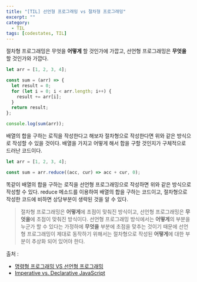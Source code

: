 ```yaml
---
title: "[TIL] 선언형 프로그래밍 vs 절차형 프로그래밍"
excerpt: ""
category:
  - TIL
tags: [codestates, TIL]
---
```


절차형 프로그래밍은 무엇을 **어떻게** 할 것인가에 가깝고, 선언형 프로그래밍은 **무엇을** 할 것인가와 가깝다.

```js
let arr = [1, 2, 3, 4];

const sum = (arr) => {
  let result = 0;
  for (let i = 0; i < arr.length; i++) {
    result += arr[i];
  }
  return result;
};

console.log(sum(arr));
```

배열의 합을 구하는 로직을 작성한다고 해보자 절차형으로 작성한다면 위와 같은 방식으로 작성할 수 있을 것이다. 배열을 가지고 어떻게 해서 합을 구할 것인지가 구체적으로 드러난 코드이다.

```js
let arr = [1, 2, 3, 4];

const sum = arr.reduce((acc, cur) => acc + cur, 0);
```

똑같이 배열의 합을 구하는 로직을 선언형 프로그래밍으로 작성하면 위와 같은 방식으로 작성할 수 있다. reduce 메소드를 이용하여 배열의 합을 구하는 코드이고, 절차형으로 작성한 코드에 비하면 상당부분이 생략된 것을 알 수 있다.

> 절차형 프로그래밍은 **어떻게**에 초점이 맞춰진 방식이고, 선언형 프로그래밍은 **무엇을**에 초점이 맞춰진 방식이다. 선언형 프로그래밍 방식에서는 **어떻게**의 부분을 누군가 할 수 있다는 가정하에 **무엇을** 부분에 초점을 맞추는 것이기 때문에 선언형 프로그래밍이 제대로 동작하기 위해서는 절차형으로 작성된 **어떻게**에 대한 부분이 추상화 되어 있어야 한다.

출처 :

- [명령형 프로그래밍 VS 선언형 프로그래밍](https://boxfoxs.tistory.com/430)
- [Imperative vs. Declarative JavaScript](https://dzone.com/articles/imperative-vs-declarative-javascript)

